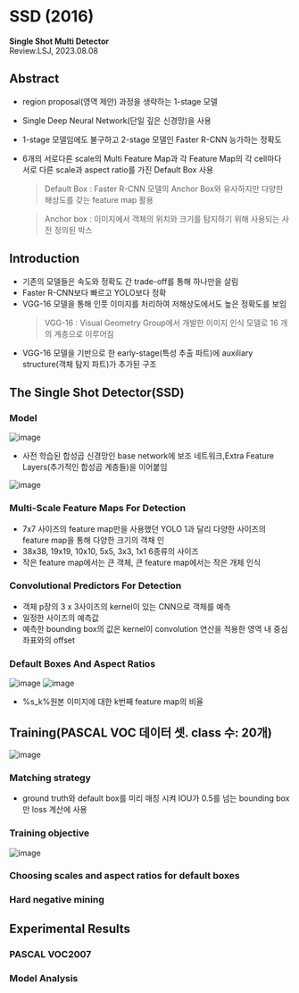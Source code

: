 # SSD (2016)
**Single Shot Multi Detector**   
Review.LSJ, 2023.08.08   
## Abstract   
* region proposal(영역 제안) 과정을 생략하는 1-stage 모델
* Single Deep Neural Network(단일 깊은 신경망)을 사용
* 1-stage 모델임에도 불구하고 2-stage 모델인 Faster R-CNN 능가하는 정확도
* 6개의 서로다른 scale의 Multi Feature Map과 각 Feature Map의 각 cell마다 서로 다른 scale과 aspect ratio를 가진 Default Box 사용   
  > Default Box : Faster R-CNN 모델의 Anchor Box와 유사하지만 다양한 해상도를 갖는 feature map 활용
  
  > Anchor box : 이미지에서 객체의 위치와 크기를 탐지하기 위해 사용되는 사전 정의된 박스

## Introduction   
* 기존의 모델들은 속도와 정확도 간 trade-off를 통해 하나만을 살림
* Faster R-CNN보다 빠르고 YOLO보다 정확
* VGG-16 모델을 통해 인풋 이미지를 처리하여 저해상도에서도 높은 정확도를 보임
  > VGG-16 : Visual Geometry Group에서 개발한 이미지 인식 모델로 16 개의 계층으로 이루어짐
* VGG-16 모델을 기반으로 한 early-stage(특성 추출 파트)에 auxiliary structure(객체 탐지 파트)가 추가된 구조
  
## The Single Shot Detector(SSD)

### Model
![image](https://github.com/sj990710/Thesis_Review/assets/127752372/70e17146-3356-480d-936a-ef4d812c268e)
* 사전 학습된 합성곱 신경망인 base network에 보조 네트워크,Extra Feature Layers(추가적인 합성곱 계층들)을 이어붙임

![image](https://github.com/sj990710/Thesis_Review/assets/127752372/29b14993-ea8e-4f9d-a47e-0dffa3c4b0b3)

### Multi-Scale Feature Maps For Detection
* 7x7 사이즈의 feature map만을 사용했던 YOLO 1과 달리 다양한 사이즈의 feature map을 통해 다양한 크기의 객채 인
* 38x38, 19x19, 10x10, 5x5, 3x3, 1x1 6종류의 사이즈
* 작은 feature map에서는 큰 객체, 큰 feature map에서는 작은 개체 인식

### Convolutional Predictors For Detection
* 객체 p장의 3 x 3사이즈의 kernel이 있는 CNN으로 객체를 예측
* 일정한 사이즈의 예측값
* 예측한 bounding box의 값은 kernel이 convolution 연산을 적용한 영역 내 중심좌표와의 offset

### Default Boxes And Aspect Ratios  
![image](https://github.com/sj990710/Thesis_Review/assets/127752372/96ddccba-063c-49e7-a15c-c46455c92c76)
![image](https://github.com/sj990710/Thesis_Review/assets/127752372/5d1a76ab-7790-4803-9fc7-22b963a01383)
* %s_k%원본 이미지에 대한 k번째 feature map의 비율
## Training(PASCAL VOC 데이터 셋. class 수: 20개)
![image](https://github.com/sj990710/Thesis_Review/assets/127752372/2dc5d624-0f5d-4119-a692-cfcddf382b31)

### Matching strategy
* ground truth와 default box를 미리 매칭 시켜 IOU가 0.5를 넘는 bounding box만 loss 계산에 사용
### Training objective 
![image](https://github.com/sj990710/Thesis_Review/assets/127752372/78bbf2b0-a7eb-4246-98ee-c92d2195c184)

### Choosing scales and aspect ratios for default boxes 

### Hard negative mining 

## Experimental Results   

### PASCAL VOC2007   

### Model Analysis   

